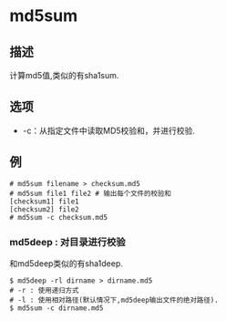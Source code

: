 # md5sum

## 描述

计算md5值,类似的有sha1sum.

## 选项

- -c：从指定文件中读取MD5校验和，并进行校验.

## 例

    # md5sum filename > checksum.md5
    # md5sum file1 file2 # 输出每个文件的校验和
    [checksum1] file1
    [checksum2] file2
    # md5sum -c checksum.md5

### md5deep : 对目录进行校验
和md5deep类似的有sha1deep.

    $ md5deep -rl dirname > dirname.md5
    # -r : 使用递归方式
    # -l : 使用相对路径(默认情况下,md5deep输出文件的绝对路径).
    $ md5sum -c dirname.md5
